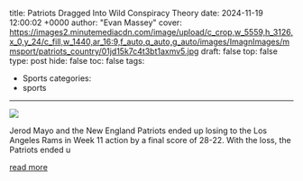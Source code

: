 title: Patriots Dragged Into Wild Conspiracy Theory
date: 2024-11-19 12:00:02 +0000
author: "Evan Massey"
cover: https://images2.minutemediacdn.com/image/upload/c_crop,w_5559,h_3126,x_0,y_24/c_fill,w_1440,ar_16:9,f_auto,q_auto,g_auto/images/ImagnImages/mmsport/patriots_country/01jd15k7c4t3bt1axmv5.jpg
draft: false
top: false
type: post
hide: false
toc: false
tags:
  - Sports
categories:
  - sports
---

![](https://images2.minutemediacdn.com/image/upload/c_crop,w_5559,h_3126,x_0,y_24/c_fill,w_1440,ar_16:9,f_auto,q_auto,g_auto/images/ImagnImages/mmsport/patriots_country/01jd15k7c4t3bt1axmv5.jpg)

Jerod Mayo and the New England Patriots ended up losing to the Los Angeles Rams in Week 11 action by a final score of 28-22. With the loss, the Patriots ended u

[read more](https://www.si.com/nfl/patriots/news/new-england-patriots-dragged-into-wild-conspiracy-theory)
